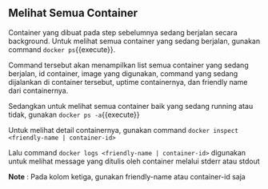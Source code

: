 ## Melihat Semua Container

Container yang dibuat pada step sebelumnya sedang berjalan secara background. Untuk melihat semua container yang sedang berjalan, gunakan command `docker ps`{{execute}}.

Command tersebut akan menampilkan list semua container yang sedang berjalan, id container, image yang digunakan, command yang sedang dijalankan di container tersebut, uptime containernya, dan friendly name dari containernya.

Sedangkan untuk melihat semua container baik yang sedang running atau tidak, gunakan `docker ps -a`{{execute}}

Untuk melihat detail containernya, gunakan command `docker inspect <friendly-name | container-id>`

Lalu command `docker logs <friendly-name | container-id>` digunakan untuk melihat message yang ditulis oleh container melalui stderr atau stdout

**Note** : Pada kolom ketiga, gunakan friendly-name atau container-id saja